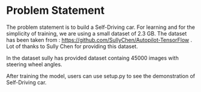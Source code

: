 # Problem Statement

The problem statement is to build a Self-Driving car. For learning and for the simplicity of training, we are using a small dataset of 2.3 GB. The dataset has been taken from : https://github.com/SullyChen/Autopilot-TensorFlow . Lot of thanks to Sully Chen for providing this dataset.

In the dataset sully has provided dataset containg 45000 images with steering wheel angles.

After training the model, users can use setup.py to see the demonstration of Self-Driving car.
